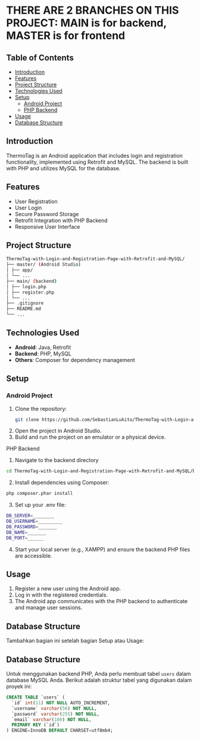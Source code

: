 # THERE ARE 2 BRANCHES ON THIS PROJECT: MAIN is for backend, MASTER is for frontend

## Table of Contents
- [Introduction](#introduction)
- [Features](#features)
- [Project Structure](#project-structure)
- [Technologies Used](#technologies-used)
- [Setup](#setup)
  - [Android Project](#android-project)
  - [PHP Backend](#php-backend)
- [Usage](#usage)
- [Database Structure](#database-structure)

## Introduction
ThermoTag is an Android application that includes login and registration functionality, implemented using Retrofit and MySQL. The backend is built with PHP and utilizes MySQL for the database.

## Features
- User Registration
- User Login
- Secure Password Storage
- Retrofit Integration with PHP Backend
- Responsive User Interface

## Project Structure
```sh
ThermoTag-with-Login-and-Registration-Page-with-Retrofit-and-MySQL/
├── master/ (Android Studio)
│ ├── app/
│ └── ...
├── main/ (backend)
│ ├── login.php
│ ├── register.php
│ └── ...
├── .gitignore
├── README.md
└── ...
```

## Technologies Used
- **Android**: Java, Retrofit
- **Backend**: PHP, MySQL
- **Others**: Composer for dependency management

## Setup

### Android Project
1. Clone the repository:
   ```sh
   git clone https://github.com/SebastianLukito/ThermoTag-with-Login-and-Registration-Page-with-Retrofit-and-MySQL.git

2. Open the project in Android Studio.
3. Build and run the project on an emulator or a physical device.
   
PHP Backend
1. Navigate to the backend directory
 ```sh
cd ThermoTag-with-Login-and-Registration-Page-with-Retrofit-and-MySQL/backend
```
2. Install dependencies using Composer:
 ```sh
php composer.phar install
```
3. Set up your .env file:
 ```sh
DB_SERVER=________
DB_USERNAME=_________
DB_PASSWORD=_______
DB_NAME=_______
DB_PORT=______
```
4. Start your local server (e.g., XAMPP) and ensure the backend PHP files are accessible.

## Usage
1. Register a new user using the Android app.
2. Log in with the registered credentials.
3. The Android app communicates with the PHP backend to authenticate and manage user sessions.

## Database Structure
Tambahkan bagian ini setelah bagian Setup atau Usage:
## Database Structure

Untuk menggunakan backend PHP, Anda perlu membuat tabel `users` dalam database MySQL Anda. Berikut adalah struktur tabel yang digunakan dalam proyek ini:

```sql
CREATE TABLE `users` (
  `id` int(11) NOT NULL AUTO_INCREMENT,
  `username` varchar(50) NOT NULL,
  `password` varchar(255) NOT NULL,
  `email` varchar(100) NOT NULL,
  PRIMARY KEY (`id`)
) ENGINE=InnoDB DEFAULT CHARSET=utf8mb4;
```

